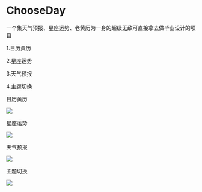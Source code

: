 # ChooseDay
一个集天气预报、星座运势、老黄历为一身的超级无敌可直接拿去做毕业设计的项目

1.日历黄历

2.星座运势

3.天气预报

4.主题切换

日历黄历

![](http://oqspvtuxb.bkt.clouddn.com/18-8-20/20670819.jpg)

星座运势

![](http://i2.muimg.com/588926/2933de930921749c.png)

天气预报

![](http://oqspvtuxb.bkt.clouddn.com/18-8-20/44190572.jpg)

主题切换

![](http://oqspvtuxb.bkt.clouddn.com/18-8-20/87957112.jpg)

